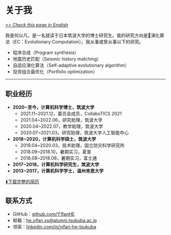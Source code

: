 # 关于我

[*>> Check this page in English*](/aboutme/)

我是何以凡，是一名就读于日本筑波大学的博士研究生。我的研究方向是🧬演化算法（EC：Evolutionary Computation）。我从事或曾从事以下的研究。

- 程序合成（Program synthesis）
- 地震历史匹配（Seismic history matching）
- 自适应演化算法（Self-adaptive evolutionary algorithm）
- 投资组合最优化（Portfolio optimization）

---

## 职业经历

- **2020~至今，计算机科学博士，筑波大学**
  - 2021.11~2021.12，委员会成员，CollaboTICS 2021
  - 2021.04~2022.06，研究助理，筑波大学
  - 2020.04~2022.07，教学助理，筑波大学
  - 2020.07~2021.03，研究助理，筑波大学人工智能中心
- **2018~2020，计算机科学硕士，筑波大学**
  - 2019.04~2020.03，技术助理，国立防灾科学研究所
  - 2018.09~2018.10，暑期实习，夏普
  - 2018.08~2018.08，暑期实习，富士通
- **2017~2018，计算机科学研究生，筑波大学**
- **2013~2017，计算机科学学士，温州肯恩大学**

[⬇️下载完整的简历](yifan.2022.09.cn.pdf)

## 联系方式

- GitHub：[github.com/Y1fanHE](https://github.com/Y1fanHE)
- 邮箱：[he.yifan.xs@alumni.tsukuba.ac.jp](mailto:he.yifan.xs@alumni.tsukuba.ac.jp)
- 领英：[linkedin.com/in/yifan-he-tsukuba](https:www.linkedin.com/in/yifan-he-tsukuba)
